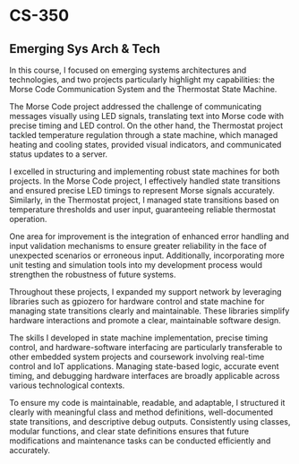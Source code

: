 # CS-350
## Emerging Sys Arch &amp; Tech

In this course, I focused on emerging systems architectures and technologies, and two projects particularly highlight my capabilities: the Morse Code Communication System and the Thermostat State Machine.

The Morse Code project addressed the challenge of communicating messages visually using LED signals, translating text into Morse code with precise timing and LED control. On the other hand, the Thermostat project tackled temperature regulation through a state machine, which managed heating and cooling states, provided visual indicators, and communicated status updates to a server.

I excelled in structuring and implementing robust state machines for both projects. In the Morse Code project, I effectively handled state transitions and ensured precise LED timings to represent Morse signals accurately. Similarly, in the Thermostat project, I managed state transitions based on temperature thresholds and user input, guaranteeing reliable thermostat operation.

One area for improvement is the integration of enhanced error handling and input validation mechanisms to ensure greater reliability in the face of unexpected scenarios or erroneous input. Additionally, incorporating more unit testing and simulation tools into my development process would strengthen the robustness of future systems.

Throughout these projects, I expanded my support network by leveraging libraries such as gpiozero for hardware control and state machine for managing state transitions clearly and maintainable. These libraries simplify hardware interactions and promote a clear, maintainable software design.

The skills I developed in state machine implementation, precise timing control, and hardware-software interfacing are particularly transferable to other embedded system projects and coursework involving real-time control and IoT applications. Managing state-based logic, accurate event timing, and debugging hardware interfaces are broadly applicable across various technological contexts.

To ensure my code is maintainable, readable, and adaptable, I structured it clearly with meaningful class and method definitions, well-documented state transitions, and descriptive debug outputs. Consistently using classes, modular functions, and clear state definitions ensures that future modifications and maintenance tasks can be conducted efficiently and accurately.
